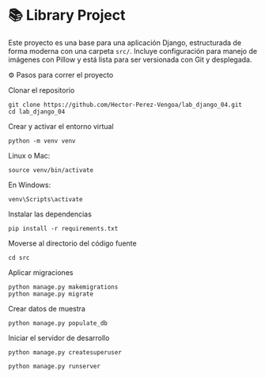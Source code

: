 # 📚 Library Project

Este proyecto es una base para una aplicación Django, estructurada de forma moderna con una carpeta `src/`. Incluye configuración para manejo de imágenes con Pillow y está lista para ser versionada con Git y desplegada.


⚙️ Pasos para correr el proyecto

Clonar el repositorio

    git clone https://github.com/Hector-Perez-Vengoa/lab_django_04.git
    cd lab_django_04

Crear y activar el entorno virtual

    python -m venv venv

Linux o Mac:

    source venv/bin/activate    

En Windows:

    venv\Scripts\activate

Instalar las dependencias

    pip install -r requirements.txt

Moverse al directorio del código fuente

    cd src

Aplicar migraciones

    python manage.py makemigrations
    python manage.py migrate

Crear datos de muestra

    python manage.py populate_db

Iniciar el servidor de desarrollo

    python manage.py createsuperuser

    python manage.py runserver
